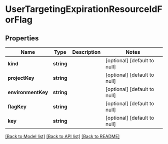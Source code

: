 # UserTargetingExpirationResourceIdForFlag

## Properties
Name | Type | Description | Notes
------------ | ------------- | ------------- | -------------
**kind** | **string** |  | [optional] [default to null]
**projectKey** | **string** |  | [optional] [default to null]
**environmentKey** | **string** |  | [optional] [default to null]
**flagKey** | **string** |  | [optional] [default to null]
**key** | **string** |  | [optional] [default to null]

[[Back to Model list]](../README.md#documentation-for-models) [[Back to API list]](../README.md#documentation-for-api-endpoints) [[Back to README]](../README.md)


